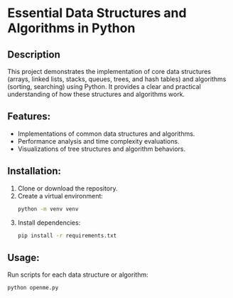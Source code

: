 # Essential Data Structures and Algorithms in Python

## Description
This project demonstrates the implementation of core data structures (arrays, linked lists, stacks, queues, trees, and hash tables) and algorithms (sorting, searching) using Python. It provides a clear and practical understanding of how these structures and algorithms work.

## Features:
- Implementations of common data structures and algorithms.
- Performance analysis and time complexity evaluations.
- Visualizations of tree structures and algorithm behaviors.

## Installation:
1. Clone or download the repository.
2. Create a virtual environment:
   ```bash
   python -m venv venv
3. Install dependencies:
   ```bash
   pip install -r requirements.txt
## Usage:
Run scripts for each data structure or algorithm:
   ```bash
   python openme.py
